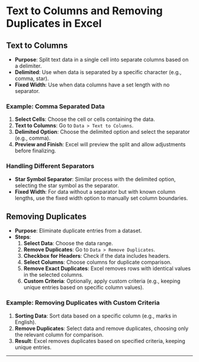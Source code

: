 
# Text to Columns and Removing Duplicates in Excel

## Text to Columns
- **Purpose**: Split text data in a single cell into separate columns based on a delimiter.
- **Delimited**: Use when data is separated by a specific character (e.g., comma, star).
- **Fixed Width**: Use when data columns have a set length with no separator.

### Example: Comma Separated Data
1. **Select Cells**: Choose the cell or cells containing the data.
2. **Text to Columns**: Go to `Data > Text to Columns`.
3. **Delimited Option**: Choose the delimited option and select the separator (e.g., comma).
4. **Preview and Finish**: Excel will preview the split and allow adjustments before finalizing.

### Handling Different Separators
- **Star Symbol Separator**: Similar process with the delimited option, selecting the star symbol as the separator.
- **Fixed Width**: For data without a separator but with known column lengths, use the fixed width option to manually set column boundaries.

## Removing Duplicates
- **Purpose**: Eliminate duplicate entries from a dataset.
- **Steps**:
  1. **Select Data**: Choose the data range.
  2. **Remove Duplicates**: Go to `Data > Remove Duplicates`.
  3. **Checkbox for Headers**: Check if the data includes headers.
  4. **Select Columns**: Choose columns for duplicate comparison.
  5. **Remove Exact Duplicates**: Excel removes rows with identical values in the selected columns.
  6. **Custom Criteria**: Optionally, apply custom criteria (e.g., keeping unique entries based on specific column values).

### Example: Removing Duplicates with Custom Criteria
1. **Sorting Data**: Sort data based on a specific column (e.g., marks in English).
2. **Remove Duplicates**: Select data and remove duplicates, choosing only the relevant column for comparison.
3. **Result**: Excel removes duplicates based on specified criteria, keeping unique entries.

---
